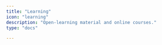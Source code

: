 ```yaml
---
title: "Learning"
icon: "learning"
description: "Open-learning material and online courses."
type: "docs"

---
```

